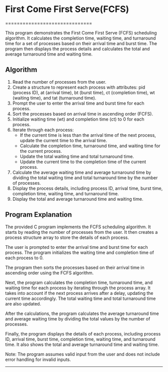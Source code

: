 # First Come First Serve(FCFS)
==============================

This program demonstrates the First Come First Serve (FCFS) scheduling algorithm. It calculates the completion time, waiting time, and turnaround time for a set of processes based on their arrival time and burst time. The program then displays the process details and calculates the total and average turnaround time and waiting time.

## Algorithm
1. Read the number of processes from the user.
2. Create a structure to represent each process with attributes: pid (process ID), at (arrival time), bt (burst time), ct (completion time), wt (waiting time), and tat (turnaround time).
3. Prompt the user to enter the arrival time and burst time for each process.
4. Sort the processes based on arrival time in ascending order (FCFS).
5. Initialize waiting time (wt) and completion time (ct) to 0 for each process.
6. Iterate through each process:
   - If the current time is less than the arrival time of the next process, update the current time to the arrival time.
   - Calculate the completion time, turnaround time, and waiting time for the current process.
   - Update the total waiting time and total turnaround time.
   - Update the current time to the completion time of the current process.
7. Calculate the average waiting time and average turnaround time by dividing the total waiting time and total turnaround time by the number of processes.
8. Display the process details, including process ID, arrival time, burst time, completion time, waiting time, and turnaround time.
9. Display the total and average turnaround time and waiting time.

## Program Explanation
The provided C program implements the FCFS scheduling algorithm. It starts by reading the number of processes from the user. It then creates a process structure array to store the details of each process.

The user is prompted to enter the arrival time and burst time for each process. The program initializes the waiting time and completion time of each process to 0.

The program then sorts the processes based on their arrival time in ascending order using the FCFS algorithm.

Next, the program calculates the completion time, turnaround time, and waiting time for each process by iterating through the process array. It takes into account if the next process arrives after a delay, updating the current time accordingly. The total waiting time and total turnaround time are also updated.

After the calculations, the program calculates the average turnaround time and average waiting time by dividing the total values by the number of processes.

Finally, the program displays the details of each process, including process ID, arrival time, burst time, completion time, waiting time, and turnaround time. It also shows the total and average turnaround time and waiting time.

Note: The program assumes valid input from the user and does not include error handling for invalid inputs.

---
